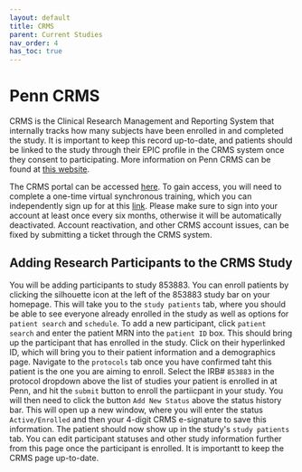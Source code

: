 ```yaml
---
layout: default
title: CRMS
parent: Current Studies
nav_order: 4
has_toc: true
---
```


# Penn CRMS
CRMS is the Clinical Research Management and Reporting System that internally tracks how many subjects have been enrolled in and completed the study. It is important to keep this record up-to-date, and patients should be linked to the study through their EPIC profile in the CRMS system once they consent to participating. More information on Penn CRMS can be found at [this website](https://www.med.upenn.edu/clinicalresearch/penncrms.html).

The CRMS portal can be accessed [here](https://pennctms.pmacs.upenn.edu/velos/jsp/ereslogin.jsp). To gain access, you will need to complete a one-time virtual synchronous training, which you can independently sign up for at this [link](https://www.myworkday.com/upenn/learning/course/9b2946e933d910019925e1be816b0000?type=9882927d138b100019b6a2df1a46018b). Please make sure to sign into your account at least once every six months, otherwise it will be automatically deactivated. Account reactivation, and other CRMS account issues, can be fixed by submitting a ticket through the CRMS system.

## Adding Research Participants to the CRMS Study
You will be adding participants to study 853883. You can enroll patients by clicking the silhouette icon at the left of the 853883 study bar on your homepage. This will take you to the `study patients` tab, where you should be able to see everyone already enrolled in the study as well as options for `patient search` and `schedule`. To add a new participant, click `patient search` and enter the patient MRN into the `patient ID` box. This should bring up the participant that has enrolled in the study. Click on their hyperlinked ID, which will bring you to their patient information and a demographics page. Navigate to the `protocols` tab once you have confirmed taht this patient is the one you are aiming to enroll. Select the IRB# `853883` in the protocol dropdown above the list of studies your patient is enrolled in at Penn, and hit the `submit` button to enroll the partiicpant in your study. You will then need to click the button `Add New Status` above the status history bar. This will open up a new window, where you will enter the status `Active/Enrolled` and then your 4-digit CRMS e-signature to save this information. The patient should now show up in the study's `study patients` tab. You can edit participant statuses and other study information further from this page once the participant is enrolled. It is importantt to keep the CRMS page up-to-date.
